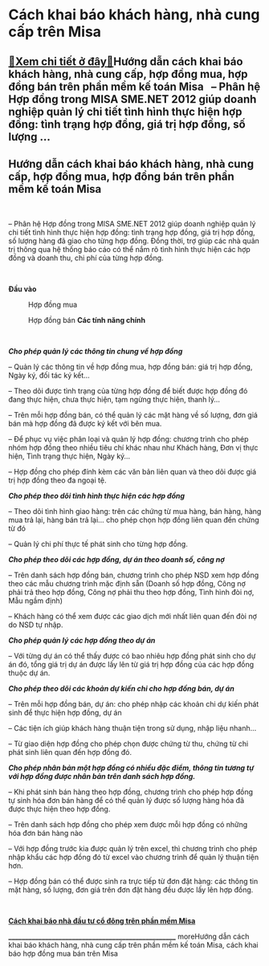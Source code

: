 Cách khai báo khách hàng, nhà cung cấp trên Misa
================================================

[:gift:Xem chi tiết ở đây:gift:](https://hddtvn.com/cach-khai-bao-khach-hang-nha-cung-cap-tren-misa/)Hướng dẫn cách khai báo khách hàng, nhà cung cấp, hợp đồng mua, hợp đồng bán trên phần mềm kế toán Misa   – Phân hệ Hợp đồng trong MISA SME.NET 2012 giúp doanh nghiệp quản lý chi tiết tình hình thực hiện hợp đồng: tình trạng hợp đồng, giá trị hợp đồng, số lượng …
-----------------------------------------------------------------------------------------------------------------------------------------------------------------------------------------------------------------------------------------------------------------------



Hướng dẫn cách khai báo khách hàng, nhà cung cấp, hợp đồng mua, hợp đồng bán trên phần mềm kế toán Misa
---------------------------------------------------------------------------------------------------------


   

– Phân hệ Hợp đồng trong MISA SME.NET 2012 giúp doanh nghiệp quản lý chi tiết tình hình thực hiện hợp đồng: tình trạng hợp đồng, giá trị hợp đồng, số lượng hàng đã giao cho từng hợp đồng. Đồng thời, trợ giúp các nhà quản trị thông qua hệ thống báo cáo có thể nắm rõ tình hình thực hiện các hợp đồng và doanh thu, chi phí của từng hợp đồng.


  

   

**Đầu vào**  

          Hợp đồng mua

  

          Hợp đồng bán
**Các tính năng chính**  

   

***Cho phép quản lý các thông tin chung về hợp đồng***  

– Quản lý các thông tin về hợp đồng mua, hợp đồng bán: giá trị hợp đồng, Ngày ký, đối tác ký kết…  

– Theo dõi được tình trạng của từng hợp đồng để biết được hợp đồng đó đang thực hiện, chưa thực hiện, tạm ngừng thực hiện, thanh lý…  

– Trên mỗi hợp đồng bán, có thể quản lý các mặt hàng về số lượng, đơn giá bán mà hợp đồng đã được ký kết với bên mua.  

– Để phục vụ việc phân loại và quản lý hợp đồng: chương trình cho phép nhóm hợp đồng theo nhiều tiêu chí khác nhau như Khách hàng, Đơn vị thực hiện, Tình trạng thực hiện, Ngày ký…  

– Hợp đồng cho phép đính kèm các văn bản liên quan và theo dõi được giá trị hợp đồng theo đa ngoại tệ.


***Cho phép theo dõi tình hình thực hiện các hợp đồng***  

– Theo dõi tình hình giao hàng: trên các chứng từ mua hàng, bán hàng, hàng mua trả lại, hàng bán trả lại… cho phép chọn hợp đồng liên quan đến chứng từ đó  

– Quản lý chi phí thực tế phát sinh cho từng hợp đồng.


***Cho phép theo dõi các hợp đồng, dự án theo doanh số, công nợ***  

– Trên danh sách hợp đồng bán, chương trình cho phép NSD xem hợp đồng theo các mẫu chương trình mặc định sẵn (Doanh số hợp đồng, Công nợ phải trả theo hợp đồng, Công nợ phải thu theo hợp đồng, Tình hình đòi nợ, Mẫu ngầm định)  

– Khách hàng có thể xem được các giao dịch mới nhất liên quan đến đòi nợ do NSD tự nhập.


***Cho phép quản lý các hợp đồng theo dự án***  

– Với từng dự án có thể thấy được có bao nhiêu hợp đồng phát sinh cho dự án đó, tổng giá trị dự án được lấy lên từ giá trị hợp đồng của các hợp đồng thuộc dự án.


***Cho phép theo dõi các khoản dự kiến chi cho hợp đồng bán, dự án***  

– Trên mỗi hợp đồng bán, dự án: cho phép nhập các khoản chi dự kiến phát sinh để thực hiện hợp đồng, dự án  

– Các tiện ích giúp khách hàng thuận tiện trong sử dụng, nhập liệu nhanh…  

– Từ giao diện hợp đồng cho phép chọn được chứng từ thu, chứng từ chi phát sinh liên quan đến hợp đồng đó.


***Cho phép nhân bản một hợp đồng có nhiều đặc điểm, thông tin tương tự với hợp đồng được nhân bản trên danh sách hợp đồng.***  

– Khi phát sinh bán hàng theo hợp đồng, chương trình cho phép hợp đồng tự sinh hóa đơn bán hàng để có thể quản lý được số lượng hàng hóa đã được thực hiện theo hợp đồng.  

– Trên danh sách hợp đồng cho phép xem được mỗi hợp đồng có những hóa đơn bán hàng nào  

– Với hợp đồng trước kia được quản lý trên excel, thì chương trình cho phép nhập khẩu các hợp đồng đó từ excel vào chương trình để quản lý thuận tiện hơn.  

– Hợp đồng bán có thể được sinh ra trực tiếp từ đơn đặt hàng: các thông tin mặt hàng, số lượng, đơn giá trên đơn đặt hàng đều được lấy lên hợp đồng.  

 


**[Cách khai báo nhà đầu tư cổ đông trên phần mềm Misa](# "cách khai báo nhà đầu tư cổ đông trên misa")**

**\_\_\_\_\_\_\_\_\_\_\_\_\_\_\_\_\_\_\_\_\_\_\_\_\_\_\_\_\_\_\_\_\_\_\_\_\_\_\_\_\_\_\_\_\_\_\_\_\_\_**
moreHướng dẫn cách khai báo khách hàng, nhà cung cấp trên phần mềm kế toán Misa, cách khai báo hợp đồng mua bán trên Misa

